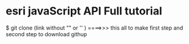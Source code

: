 # esri javaScript API Full tutorial

$ git clone (link without "" or '' ) ====>>> this all to make first step and second step to download githup
